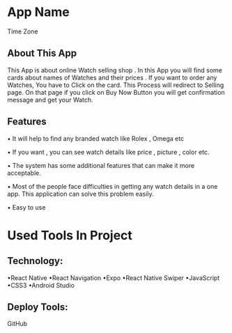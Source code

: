 # App Name
Time Zone

## About This App
This App is about online Watch selling shop . In this App
you will find some cards about names of Watches and their
prices . If you want to order any Watches, You have to Click
on the card. This Process will redirect to Selling page. On
that page if you click on Buy Now Button you will get
confirmation message and get your Watch.

## Features
• It will help to find any branded watch like Rolex , Omega etc

• If you want , you can see watch details like price , picture , color etc.

• The system has some additional features that can make it more acceptable.

• Most of the people face difficulties in getting any watch details in a one app. This application can solve this problem easily.

• Easy to use

# Used Tools In Project
## Technology:

•React Native
•React Navigation
•Expo
•React Native Swiper
•JavaScript
•CSS3
•Android Studio

## Deploy Tools:
GitHub
